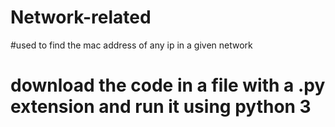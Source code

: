 # Network-related
#used to find the mac address of any ip in a given network 
# download the code in a file with a .py extension and run it using python 3 <file name>
